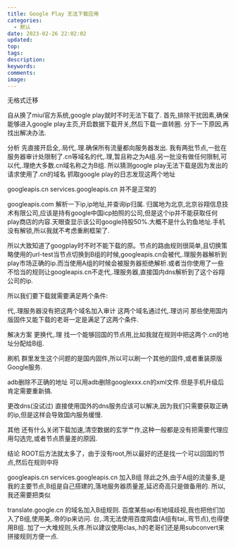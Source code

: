 ```yaml
---
title: Google Play 无法下载应用
categories:
  - 默认
date: 2023-02-26 22:02:02
updated:
top:
tags:
description:
keywords:
comments:
image:
---
```

无格式迁移
<!--more-->

自从换了miui官方系统,google play就时不时无法下载了.
首先,排除干扰因素,确保能够进入google play主页,开启数据下载开关,然后下载一直转圈.
分下一下原因,再找出解决办法.

分析
先直接开启全,.局代,.理.确保所有流量都向服务器发出.
我有两批节点,一批在服务器审计处限制了.cn等域名的代,.理,暂且称之为A组.另一批没有做任何限制,可以代,.理绝大多数.cn域名称之为B组.
所以猜测google play无法下载是因为发出的请求使用了.cn的域名
抓取google play的日志发现这两个地址

googleapis.cn
services.googleapis.cn
并不是正常的

googleapis.com
解析一下ip,ip地址,并查询ip归属.
归属地为北京,北京谷翔信息技术有限公司,应该是持有google中国icp拍照的公司,但是这个ip并不能获取任何play商店的内容.天眼查显示该公司google持股50%.大概不是什么钓鱼地址.手机没有解锁,所以我就不考虑重刷框架了.

所以大致知道了googplay时不时不能下载的原。节点的路由规则很简单,且切换策略使用的url-test当节点切换到B组的时候,googleapis.cn会被代,.理服务器解析到play市场正确的ip.而当使用A组的时候会被服务器拒绝解析.或者当你使用了一些不恰当的规则让googleapis.cn不走代,.理服务器,直接国内dns解析到了这个谷翔公司的ip.

所以我们要下载就需要满足两个条件:

代,.理服务器没有把这两个域名加入审计
这两个域名通过代,.理访问
那些使用国内版固件又能下载的老哥一定是满足了这两个条件.

解决方案
更换代,.理
找一个能够回国的节点用,比如我就在规则中把这两个.cn的地址分配给B组.

刷机
群里发生这个问题的是国内固件,所以可以刷一个其他的固件,或者重装原版Google服务.

adb删除不正确的地址
可以用adb删除googlexxx.cn的xml文件.但是手机升级后肯定需要重新搞.

更改dns(没试过)
直接使用国外的dns服务应该可以解决,因为我们只需要获取正确的ip,但是这样会导致国内服务缓慢.

其他
还有什么关闭下载加速,清空数据的玄学艹作,这种一般都是没有把需要代理应用勾选完,或者节点质量差的原因.

结论
ROOT后方法就太多了，由于没有root,所以最好的还是找一个可以回国的节点,然后在规则中将

googleapis.cn
services.googleapis.cn
加入B组
除此之外,由于A组的流量多,是我的主要节点,B组是自己搭建的,落地服务器质量差,延迟奇高只是做备用的.
所以,我还需要把类似

translate.google.cn
的域名加入B组规则.
百度某些api有地域歧视,我也把他们加入了B组,使用美,.帝的ip来访问.
台,.湾无法使用百度网盘(A组有tai,.弯节点),也得使用B组.
加了一大堆规则,头疼.所以建议使用clas,.h的老哥们还是用subconvert来拼接规则方便一点.